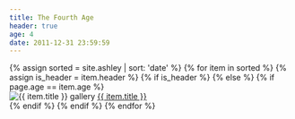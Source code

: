 ```yaml
---
title: The Fourth Age
header: true
age: 4
date: 2011-12-31 23:59:59
---
```

<div class="row">
  {% assign sorted = site.ashley | sort: 'date' %}
  {% for item in sorted %}
    {% assign is_header = item.header %}
    {% if is_header %}
    {% else %}
        {% if page.age == item.age %}
        <div class="col-md-3">
            <img src="{{ item.thumb }}" alt="{{ item.title }} gallery" />
            <a class="nav-link{% if item.url == page.url %} active{% endif %}" href="{{ item.url }}">{{ item.title }}</a>
        </div>
        {% endif %}
    {% endif %}
  {% endfor %}
</div>